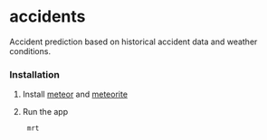 accidents
=========

Accident prediction based on historical accident data and weather conditions.

### Installation

1. Install [meteor](http://docs.meteor.com/#quickstart) and [meteorite](http://oortcloud.github.com/meteorite/)

2. Run the app

        mrt
